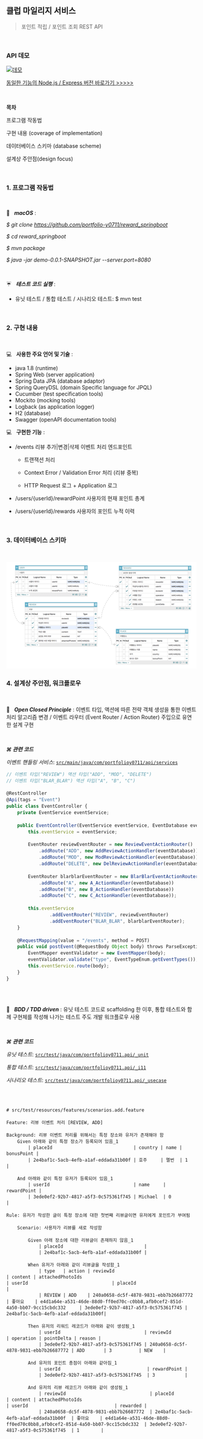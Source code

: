 ## 클럽 마일리지 서비스

> 포인트 적립 / 포인트 조회 REST API

<br/>

### API 데모

[![데모](http://img.youtube.com/vi/7iE5rkEBu9Y/0.jpg)](https://www.youtube.com/watch?v=7iE5rkEBu9Y?t=0s)

[동일한 기능의 Node.js / Express 버전 바로가기 >>>>>](https://github.com/portfolio-y0711/reward_backend)

<br/>

**목차**

프로그램 작동법

구현 내용 (coverage of implementation)

데이터베이스 스키마 (database scheme)

설계상 주안점(design focus)

<br/>

### 1. 프로그램 작동법

<br/>

🚀 &nbsp; **_macOS_** :

_$ git clone https://github.com/portfolio-y0711/reward_springboot_

_$ cd reward_springboot_

_$ mvn package_

_$ java -jar demo-0.0.1-SNAPSHOT.jar --server.port=8080_

<br/>

☔ ️&nbsp; **_테스트 코드 실행_** :

- 유닛 테스트 / 통합 테스트 / 시나리오 테스트: $ mvn test

<br/>

### 2. 구현 내용

<br/>

💻 &nbsp; **사용한 주요 언어 및 기술** :

- java 1.8 (runtime)
- Spring Web (server application)
- Spring Data JPA (database adaptor)
- Spring QueryDSL (domain Specific language for JPQL)
- Cucumber (test specification tools)
- Mockito (mocking tools)
- Logback (as application logger)
- H2 (database)
- Swagger (openAPI documentation tools)

💻 &nbsp; **구현한 기능** :

- /events 리뷰 추가|변경|삭제 이벤트 처리 엔드포인트

  - 트랜잭션 처리

  - Context Error / Validation Error 처리 (리뷰 중복)

  - HTTP Request 로그 + Application 로그

- /users/{userId}/rewardPoint 사용자의 현재 포인트 총계

- /users/{userId}/rewards 사용자의 포인트 누적 이력

<br/>

### 3. 데이터베이스 스키마

<br/>

![스키마](./scheme.png)

<!--
<br/>

🏗 &nbsp; **_DDL Script_** :

```sql
# PLACES(장소)

CREATE TABLE IF NOT EXISTS

    PLACES (
      placeId VARCHAR PRIMARY KEY,
      country VARCHAR NOT NULL,
      name VARCHAR NOT NULL,
      bonusPoint INTEGER NOT NULL,
      timestamp DATETIME DEFAULT CURRENT_TIMESTAMP NOT NULL

) WITHOUT ROWID;

CREATE INDEX IF NOT EXISTS index_places_country ON PLACES(country);
CREATE INDEX IF NOT EXISTS index_places_name ON PLACES(name);
CREATE INDEX IF NOT EXISTS index_places_country_name ON PLACES(country,name);

# USERS(사용자)

CREATE TABLE IF NOT EXISTS

    USERS (
      userId VARCHAR PRIMARY KEY,
      name VARCHAR NOT NULL,
      rewardPoint INTEGER NOT NULL,
      timestamp DATETIME DEFAULT CURRENT_TIMESTAMP NOT NULL
    ) WITHOUT ROWID;

CREATE INDEX IF NOT EXISTS index_users_name ON users(name);

# REVIEWS(사용자 작성 리뷰)

CREATE TABLE IF NOT EXISTS

    REVIEWS (
      reviewId VARCHAR PRIMARY KEY,
      placeId INTEGER,
      content VARCHAR NOT NULL,
      attachedPhotoIds VARCHAR NOT NULL,
      userId INTEGER,
      rewarded INTEGER NOT NULL,
      timestamp DATETIME DEFAULT CURRENT_TIMESTAMP NOT NULL,

      CONSTRAINT fk_places
      FOREIGN KEY (placeId)
      REFERENCES PLACES (id)

      CONSTRAINT fk_users
      FOREIGN KEY (userId)
      REFERENCES USERS (id)
    ) WITHOUT ROWID;

CREATE INDEX IF NOT EXISTS index_reviews_rewarded ON REVIEWS(rewarded);

# REWARDS(포인트 적립 기록)

CREATE TABLE IF NOT EXISTS

    REWARDS (
      rewardId VARCHAR PRIMARY KEY,
      userId VARCHAR,
      reviewId VARCHAR,
      operation VARCHAR NOT NULL,
      pointDelta INTEGER NOT NULL,
      reason VARCHAR NOT NULL,
      timestamp DATETIME DEFAULT CURRENT_TIMESTAMP NOT NULL,

      CONSTRAINT fk_users_rewards_users
      FOREIGN KEY (userId)
      REFERENCES USERS (id)

    ) WITHOUT ROWID;

CREATE INDEX IF NOT EXISTS index_rewards_reason ON REWARDS(reason);
```
-->

### 4. 설계상 주안점, 워크플로우

<br/>

🎯 &nbsp; **_Open Closed Principle_** : 이벤트 타입, 액션에 따른 전략 객체 생성을 통한 이벤트 처리 알고리즘 변경 / 이벤트 라우터 (Event Router / Action Router) 주입으로 유연한 설계 구현

<br/>

**_⌘ 관련 코드_**

_이벤트 핸들링 서비스_: [`src/main/java/com/portfolioy0711/api/services`](https://github.com/portfolio-y0711/reward_springboot/tree/main/src/main/java/com/portfolioy0711/api/services)

```ts
// 이벤트 타입("REVIEW") 액션 타입("ADD", "MOD", "DELETE")
// 이벤트 타입("BLAR_BLAR") 액션 타입("A", "B", "C")

@RestController
@Api(tags = "Event")
public class EventController {
    private EventService eventService;

    public EventController(EventService eventService, EventDatabase eventDatabase) {
        this.eventService = eventService;

        EventRouter reviewEventRouter = new ReviewEventActionRouter()
            .addRoute("ADD", new AddReviewActionHandler(eventDatabase))
            .addRoute("MOD", new ModReviewActionHandler(eventDatabase))
            .addRoute("DELETE", new DelReviewActionHandler(eventDatabase));

        EventRouter blarblarEventRouter = new BlarBlarEventActionRouter()
            .addRoute("A", new A_ActionHandler(eventDatabase))
            .addRoute("B", new B_ActionHandler(eventDatabase))
            .addRoute("C", new C_ActionHandler(eventDatabase));

        this.eventService
                .addEventRouter("REVIEW", reviewEventRouter)
                .addEventRouter("BLAR_BLAR", blarblarEventRouter);
    }

    @RequestMapping(value = "/events", method = POST)
    public void postEvent(@RequestBody Object body) throws ParseException, JsonProcessingException {
        EventMapper eventValidator = new EventMapper(body);
        eventValidator.validate("type", EventTypeEnum.getEventTypes());
        this.eventService.route(body);
    }
}

```

<br/>

<br/>

🎯 &nbsp; **_BDD / TDD driven_** : 유닛 테스트 코드로 scaffolding 한 이후, 통합 테스트와 함께 구현체를 작성해 나가는 테스트 주도 개발 워크플로우 사용

<br/>

**_⌘ 관련 코드_**

_유닛 테스트_: [`src/test/java/com/portfolioy0711.api/_unit`](https://github.com/portfolio-y0711/reward_springboot/tree/main/src/test/java/com/portfolioy0711/api/_unit)

_통합 테스트_: [`src/test/java/com/portfolioy0711.api/_i11`](https://github.com/portfolio-y0711/reward_springboot/tree/main/src/test/java/com/portfolioy0711/api/_i11)

_시나리오 테스트_: [`src/test/java/com/portfolioy0711.api/_usecase`](https://github.com/portfolio-y0711/reward_springboot/tree/main/src/test/java/com/portfolioy0711/api/_usecase)

<br/>

```Cucumber

# src/test/resources/features/scenarios.add.feature

Feature: 리뷰 이벤트 처리 [REVIEW, ADD]

Background: 리뷰 이벤트 처리를 위해서는 특정 장소와 유저가 존재해야 함
    Given 아래와 같이 특정 장소가 등록되어 있음_1
        | placeId                              | country | name | bonusPoint |
        | 2e4baf1c-5acb-4efb-a1af-eddada31b00f | 호주     | 멜번  | 1          |

    And 아래와 같이 특정 유저가 등록되어 있음_1
        | userId                               | name     | rewardPoint |
        | 3ede0ef2-92b7-4817-a5f3-0c575361f745 | Michael  | 0           |

Rule: 유저가 작성한 글이 특정 장소에 대한 첫번째 리뷰글이면 유저에게 포인트가 부여됨

    Scenario: 사용자가 리뷰를 새로 작성함

        Given 아래 장소에 대한 리뷰글이 존재하지 않음_1
            | placeId                              |
            | 2e4baf1c-5acb-4efb-a1af-eddada31b00f |

        When 유저가 아래와 같이 리뷰글을 작성함_1
            | type   | action | reviewId                              | content | attachedPhotoIds                                                                | userId                               | placeId                              |
            | REVIEW | ADD    | 240a0658-dc5f-4878-9831-ebb7b26687772 | 좋아요    | e4d1a64e-a531-46de-88d0-ff0ed70c-c0bb8,afb0cef2-851d-4a50-bb07-9cc15cbdc332     | 3ede0ef2-92b7-4817-a5f3-0c575361f745 |  2e4baf1c-5acb-4efb-a1af-eddada31b00f|

        Then 유저의 리워드 레코드가 아래와 같이 생성됨_1
            | userId                               | reviewId                              | operation | pointDelta | reason |
            | 3ede0ef2-92b7-4817-a5f3-0c575361f745 | 240a0658-dc5f-4878-9831-ebb7b26687772 | ADD       | 3          | NEW    |

        And 유저의 포인트 총점이 아래와 같아짐_1
            | userId                                | rewardPoint |
            | 3ede0ef2-92b7-4817-a5f3-0c575361f745  | 3           |

        And 유저의 리뷰 레코드가 아래와 같이 생성됨_1
            | reviewId                               | placeId                               | content | attachedPhotoIds                                                           | userId                                | rewarded |
            | 240a0658-dc5f-4878-9831-ebb7b26687772  | 2e4baf1c-5acb-4efb-a1af-eddada31b00f  | 좋아요    | e4d1a64e-a531-46de-88d0-ff0ed70c0bb8,afb0cef2-851d-4a50-bb07-9cc15cbdc332  | 3ede0ef2-92b7-4817-a5f3-0c575361f745  | 1        |

```
